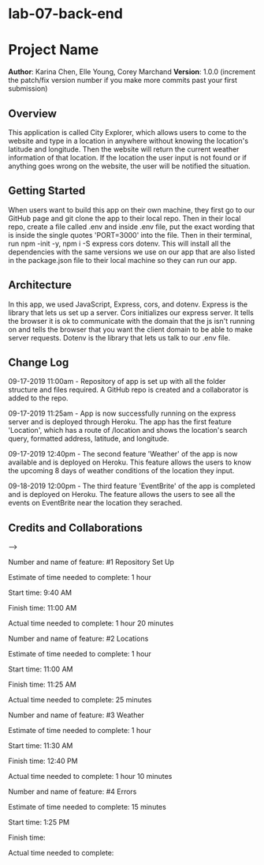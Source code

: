 # lab-07-back-end

# Project Name

**Author**: Karina Chen, Elle Young, Corey Marchand
**Version**: 1.0.0 (increment the patch/fix version number if you make more commits past your first submission)

## Overview
This application is called City Explorer, which allows users to come to the website and type in a location in anywhere without knowing the location's latitude and longitude. Then the website will return the current weather information of that location. If the location the user input is not found or if anything goes wrong on the website, the user will be notified the situation.  

## Getting Started
When users want to build this app on their own machine, they first go to our GitHub page and git clone the app to their local repo. Then in their local repo, create a file called .env and inside .env file, put the exact wording that is inside the single quotes 'PORT=3000' into the file. Then in their terminal, run npm -init -y, npm i -S express cors dotenv. This will install all the dependencies with the same versions we use on our app that are also listed in the package.json file to their local machine so they can run our app.

## Architecture
In this app, we used JavaScript, Express, cors, and dotenv. Express is the library that lets us set up a server. Cors initializes our express server. It tells the browser it is ok to communicate with the domain that the js isn't running on and tells the browser that you want the client domain to be able to make server requests. Dotenv is the library that lets us talk to our .env file. 

## Change Log
09-17-2019 11:00am - Repository of app is set up with all the folder structure and files required. A GitHub repo is created and a collaborator is added to the repo. 

09-17-2019 11:25am - App is now successfully running on the express server and is deployed through Heroku. The app has the first feature 'Location', which has a route of /location and shows the location's search query, formatted address, latitude, and longitude.

09-17-2019 12:40pm - The second feature 'Weather' of the app is now available and is deployed on Heroku. This feature allows the users to know the upcoming 8 days of weather conditions of the location they input.

09-18-2019 12:00pm - The third feature 'EventBrite' of the app is completed and is deployed on Heroku. The feature allows the users to see all the events on EventBrite near the location they serached.

## Credits and Collaborations
<!-- Give credit (and a link) to other people or resources that helped you build this application. -->
-->


Number and name of feature: #1 Repository Set Up

Estimate of time needed to complete: 1 hour

Start time: 9:40 AM

Finish time: 11:00 AM

Actual time needed to complete: 1 hour 20 minutes



Number and name of feature: #2 Locations

Estimate of time needed to complete: 1 hour

Start time: 11:00 AM

Finish time: 11:25 AM

Actual time needed to complete: 25 minutes



Number and name of feature: #3 Weather

Estimate of time needed to complete: 1 hour

Start time: 11:30 AM

Finish time: 12:40 PM

Actual time needed to complete: 1 hour 10 minutes



Number and name of feature: #4 Errors

Estimate of time needed to complete: 15 minutes

Start time: 1:25 PM

Finish time: 

Actual time needed to complete: 